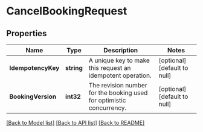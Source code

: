 # CancelBookingRequest

## Properties

 Name               | Type       | Description                                                          | Notes                        
--------------------|------------|----------------------------------------------------------------------|------------------------------
 **IdempotencyKey** | **string** | A unique key to make this request an idempotent operation.           | [optional] [default to null] 
 **BookingVersion** | **int32**  | The revision number for the booking used for optimistic concurrency. | [optional] [default to null] 

[[Back to Model list]](../README.md#documentation-for-models) [[Back to API list]](../README.md#documentation-for-api-endpoints) [[Back to README]](../README.md)

